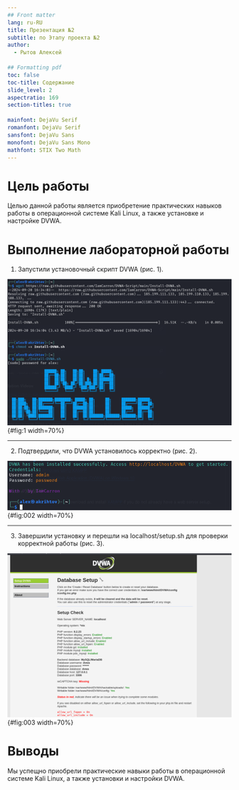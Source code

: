```yaml
---
## Front matter
lang: ru-RU
title: Презентация №2 
subtitle: по Этапу проекта №2 
author:
  - Рытов Алексей

## Formatting pdf
toc: false
toc-title: Содержание
slide_level: 2
aspectratio: 169
section-titles: true

mainfont: DejaVu Serif
romanfont: DejaVu Serif
sansfont: DejaVu Sans
monofont: DejaVu Sans Mono
mathfont: STIX Two Math
---
```


# Цель работы

Целью данной работы является приобретение практических навыков
работы в операционной системе Kali Linux, а также установке
и настройке DVWA.

# Выполнение лабораторной работы

1. Запустили установочный скрипт DVWA (рис. 1).

![Запуск установвочного скрипта](image/1.png){#fig:1 width=70%}

---

2. Подтвердили, что DVWA установилось корректно (рис. 2).

![Успешная установка](image/2.png){#fig:002 width=70%}

---

3. Завершили установку и перешли на localhost/setup.sh для
   проверки корректной работы (рис. 3).

![Рабочий стол](image/3.png){#fig:003 width=70%}

# Выводы

Мы успещно приобрели практические навыки работы
в операционной системе Kali Linux, а также установки
и настройки DVWA.
